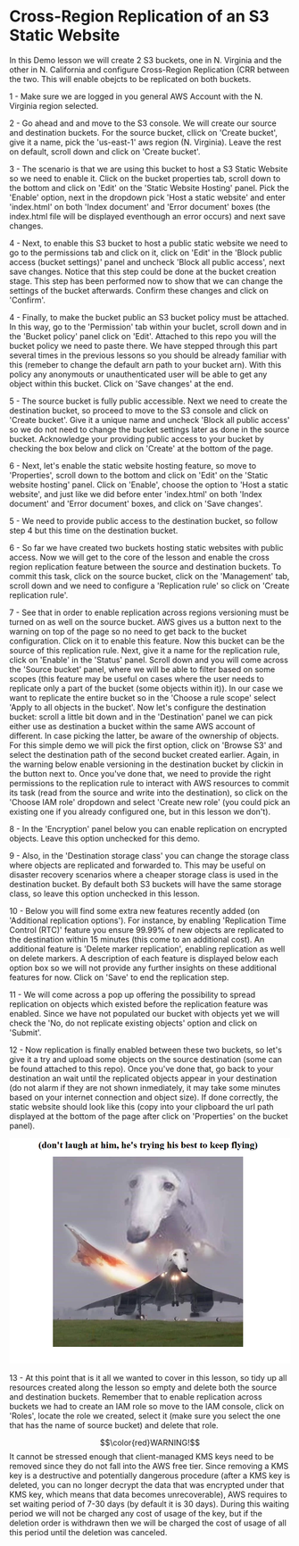 # Cross-Region Replication of an S3 Static Website

In this Demo lesson we will create 2 S3 buckets, one in N. Virginia and the other in N. California and configure Cross-Region Replication (CRR between the two. This will enable obejcts to be replicated on both buckets. <br/>

1 - Make sure we are logged in you general AWS Account with the N. Virginia region selected. <br/>

2 - Go ahead and and move to the S3 console. We will create our source and destination buckets. For the source bucket, cllick on 'Create bucket', give it a name, pick the 'us-east-1' aws region (N. Virginia). Leave the rest on default, scroll down and click on 'Create bucket'. <br/>

3 - The scenario is that we are using this bucket to host a S3 Static Website so we need to enable it. Click on the bucket properties tab, scroll down to the bottom and click on 'Edit' on the 'Static Website Hosting' panel. Pick the 'Enable' option, next in the dropdown pick 'Host a static website' and enter 'index.html' on both 'Index document' and 'Error document' boxes (the index.html file will be displayed eventhough an error occurs) and next save changes. <br/>

4 - Next, to enable this S3 bucket to host a public static website we need to go to the permissions tab and click on it, click on 'Edit' in the 'Block public access (bucket settings)' panel and uncheck 'Block all public access', next save changes. Notice that this step could be done at the bucket creation stage. This step has been performed now to show that we can change the settings of the bucket afterwards. Confirm these changes and click on 'Confirm'.<br/>

4 - Finally, to make the bucket public an S3 bucket policy must be attached. In this way, go to the 'Permission' tab within your buclet, scroll down and in the 'Bucket policy' panel click on 'Edit'. Attached to this repo you will the bucket policy we need to paste there. We have stepped through this part several times in the previous lessons so you should be already familiar with this (remeber to change the default arn path to your bucket arn). With this policy any anonymouts or unauthenticated user will be able to get any object within this bucket. Click on 'Save changes' at the end. <br/>

5 - The source bucket is fully public accessible. Next we need to create the destination bucket, so proceed to move to the S3 console and click on 'Create bucket'. Give it a unique name and uncheck 'Block all public access' so we do not need to change the bucket settings later as done in the source bucket. Acknowledge your providing public access to your bucket by checking the box below and click on 'Create' at the bottom of the page. <br/>

6 - Next, let's enable the static website hosting feature, so move to 'Properties', scroll down to the bottom and click on 'Edit' on the 'Static website hosting' panel. Click on 'Enable', choose the option to 'Host a static website', and just like we did before enter 'index.html' on both 'Index document' and 'Error document' boxes, and click on 'Save changes'. <br/>

5 - We need to provide public access to the destination bucket, so follow step 4 but this time on the destination bucket. <br/>

6 - So far we have created two buckets hosting static websites  with public access. Now we will get to the core of the lesson and enable the cross region replication feature between the source and destination buckets. To commit this task, click on the source bucket, click on the 'Management' tab, scroll down and we need to configure a 'Replication rule' so click on 'Create replication rule'. <br/>

7 -  See that in order to enable replication across regions versioning must be turned on as well on the source bucket. AWS gives us a button next to the warning on top of the page so no need to get back to the bucket configuration. Click on it to enable this feature. Now this bucket can be the source of this replication rule. Next, give it a name for the replication rule, click on 'Enable' in the 'Status' panel. Scroll down and you will come across the 'Source bucket' panel, where we will be able to filter based on some scopes (this feature may be useful on cases where the user needs to replicate only a part of the bucket (some objects within it)). In our case we want to replicate the entire bucket so in the 'Choose a rule scope' select 'Apply to all objects in the bucket'. Now let's configure the destination bucket: scroll a little bit down and in the 'Destination' panel we can pick either use as destination a bucket within the same AWS account of different. In case picking the latter, be aware of the ownership of objects. For this simple demo we will pick the first option, click on 'Browse S3' and select the destination path of the second bucket created earlier. Again, in the warning below enable versioning in the destination bucket by clickin in the button next to. Once you've done that, we need to provide the right permissions to the replication rule to interact with AWS resources to commit its task (read from the source and write into the destination), so click on the 'Choose IAM role' dropdown and select 'Create new role' (you could pick an existing one if you already configured one, but in this lesson we don't). <br/>

8 - In the 'Encryption' panel below you can enable replication on encrypted objects. Leave this option unchecked for this demo. <br/>

9 - Also, in the 'Destination storage class' you can change the storage class where objects are replicated and forwarded to. This may be useful on disaster recovery scenarios where a cheaper storage class is used in the destination bucket. By default both S3 buckets will have the same storage class, so leave this option unchecked in this lesson. <br/>

10 - Below you will find some extra new features recently added (on 'Additional replication options'). For instance, by enabling 'Replication Time Control (RTC)' feature you ensure 99.99% of new objects are replicated to the destination within 15 minutes (this come to an additional cost). An additional feature is 'Delete marker replication', enabling replication as well on delete markers. A description of each feature is displayed below each option box so we will not provide any further insights on these additional features for now. Click on 'Save' to end the replication step. <br/>

11 - We will come across a pop up offering the possibility to spread replication on objects which existed before the replication feature was enabled. Since we have not populated our bucket with objects yet we will check the 'No, do not replicate existing objects' option and click on 'Submit'. <br/>

12 - Now replication is finally enabled between these two buckets, so let's give it a try and upload some objects on the source destination (some can be found attached to this repo). Once you've done that, go back to your destination an wait until the replicated objects appear in your destination (do not alarm if they are not shown inmediately, it may take some minutes based on your internet connection and object size). If done correctly, the static website should look like this (copy into your clipboard the url path displayed at the bottom of the page after click on 'Properties' on the bucket panel).<br/>

![The best plane in the world](plane.png)
<br/>

13 - At this point that is it all we wanted to cover in this lesson, so tidy up all resources created along the lesson so empty and delete both the source and destination buckets. Remember that to enable replication across buckets we had to create an IAM role so move to the IAM console, click on 'Roles', locate the role we created, select it (make sure you select the one that has the name of source bucket) and delete that role. <br/>

$$\color{red}WARNING!$$
It cannot be stressed enough that client-managed KMS keys need to be removed since they do not fall into the AWS free tier. Since removing a KMS key is a destructive and potentially dangerous procedure (after a KMS key is deleted, you can no longer decrypt the data that was encrypted under that KMS key, which means that data becomes unrecoverable), AWS requires to set waiting period of 7-30 days (by default it is 30 days). During this waiting period we will not be charged any cost of usage of the key, but if the deletion order is withdrawn then we will be charged the cost of usage of all this period until the deletion was canceled. <br/>

<br/>
